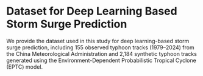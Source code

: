 # Dataset for Deep Learning Based Storm Surge Prediction
We provide the dataset used in this study for deep learning-based storm surge prediction, including 155 observed typhoon tracks (1979–2024) from the China Meteorological Administration and 2,184 synthetic typhoon tracks generated using the Environment-Dependent Probabilistic Tropical Cyclone (EPTC) model.

